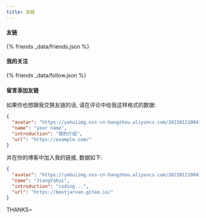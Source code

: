 ```yaml
---
title: 友链
---
```


#### 友链
{% friends _data/friends.json %}

#### 我的关注
{% friends _data/follow.json %}

#### 留言添加友链
如果你也想跟我交换友链的话, 请在评论中给我这样格式的数据:
```json
{
  "avatar": "https://yahuiimg.oss-cn-hangzhou.aliyuncs.com/202201210041048.png",
  "name": "your name",
  "introduction": "我的介绍",
  "url": "https://example.com/"
}
```

并在你的博客中加入我的链接, 数据如下:
```json
{
  "avatar": "https://yahuiimg.oss-cn-hangzhou.aliyuncs.com/202201210041048.png",
  "name": "JiangYahui",
  "introduction": "coding...",
  "url": "https://bestjarvan.gitee.io/"
}
```
THANKS~
